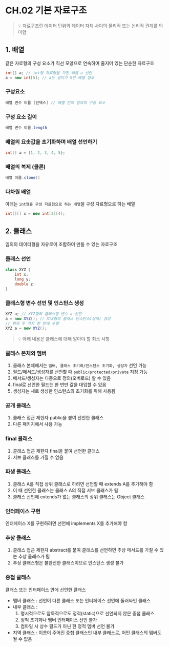 # CH.02 기본 자료구조

> 💡 자료구조란 데이터 단위와 데이터 자체 사이의 물리적 또는 논리적 관계를 의미함

## 1. 배열
같은 자료형의 구성 요소가 직선 모양으로 연속하여 줄지어 있는 단순한 자료구조

```java
int[] a; // int형 자료형을 가진 배열 a 선언
a = new int[5]; // a는 길이가 5인 배열 참조
```

### 구성요소
```java
배열 변수 이름 [인덱스] // 배열 안의 임의의 구성 요소
```

### 구성 요소 길이
```java
배열 변수 이름.length
```

### 배열의 요솟값을 초기화하며 배열 선언하기
```java
int[] a = {1, 2, 3, 4, 5};
```

### 배열의 복제 (클론)
```java
배열 이름.clone()
```

### 다차원 배열
아래는 `int형을 구성 자료형으로 하는 배열`을 구성 자료형으로 하는 배열
```java
int[][] x = new int[2][4];
```



## 2. 클래스
임의의 데이터형을 자유로이 조합하여 만들 수 있는 자료구조

### 클래스 선언
```java
class XYZ {
    int x;
    long y;
    double z;
}
```

### 클래스형 변수 선언 및 인스턴스 생성
```java
XYZ a; // XYZ형의 클래스형 변수 a 선언
a = new XYZ(); // XYZ형의 클래스 인스턴스(실체) 생성
// 위의 두 가지 한 번에 수행
XYZ a = new XYZ();
```

> 💡 아래 내용은 클래스에 대해 알아야 할 최소 사항

### 클래스 본체와 멤버
1. 클래스 본체에서는 `멤버, 클래스 초기화/인스턴스 초기화, 생성자` 선언 가능
2. 필드/메서드/생성자를 선언할 때 `public/protected/private` 지정 가능
3. 메서드/생성자는 다중으로 정의(오버로드) 할 수 있음
4. final로 선언한 필드는 한 번만 값을 대입할 수 있음
5. 생성자는 새로 생성한 인스턴스의 초기화를 위해 사용됨

### 공개 클래스
1. 클래스 접근 제한자 public을 붙여 선언한 클래스
2. 다른 패키지에서 사용 가능

### final 클래스
1. 클래스 접근 제한자 final을 붙여 선언한 클래스
2. 서브 클래스를 가질 수 없음

### 파생 클래스
1. 클래스 A를 직접 상위 클래스로 하려면 선언할 때 extends A를 추가해야 함
2. 이 때 선언한 클래스는 클래스 A의 직접 서브 클래스가 됨
3. 클래스 선언에 extends가 없는 클래스의 상위 클래스는 Object 클래스

### 인터페이스 구현
인터페이스 X를 구현하려면 선언에 implements X를 추가해야 함

### 추상 클래스
1. 클래스 접근 제한자 abstract를 붙여 클래스를 선언하면 추상 메서드를 가질 수 있는 추상 클래스가 됨
2. 추상 클래스형은 불완전한 클래스이므로 인스턴스 생성 불가

### 중첩 클래스
클래스 또는 인터페이스 안에 선언한 클래스
- 멤버 클래스 : 선언이 다른 클래스 또는 인터페이스 선언에 둘러싸인 클래스
- 내부 클래스 : 
  1. 명시적으로도 암묵적으로도 정적(static)으로 선언되지 않은 중첩 클래스
  2. 정척 초기화나 멤버 인터페이스 선언 불가
  3. 컴파일 시 상수 필드가 아닌 한 정적 멤버 선언 불가
- 지역 클래스 : 이름이 주어진 중첩 클래스인 내부 클래스로, 어떤 클래스의 멤버도 될 수 없음